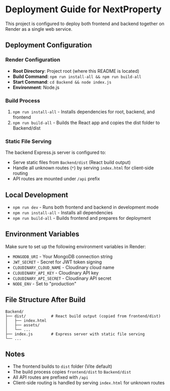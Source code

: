 # Deployment Guide for NextProperty

This project is configured to deploy both frontend and backend together on Render as a single web service.

## Deployment Configuration

### Render Configuration
- **Root Directory**: Project root (where this README is located)
- **Build Command**: `npm run install-all && npm run build-all`
- **Start Command**: `cd Backend && node index.js`
- **Environment**: Node.js

### Build Process
1. `npm run install-all` - Installs dependencies for root, backend, and frontend
2. `npm run build-all` - Builds the React app and copies the dist folder to Backend/dist

### Static File Serving
The backend Express.js server is configured to:
- Serve static files from `Backend/dist` (React build output)
- Handle all unknown routes (`*`) by serving `index.html` for client-side routing
- API routes are mounted under `/api` prefix

## Local Development
- `npm run dev` - Runs both frontend and backend in development mode
- `npm run install-all` - Installs all dependencies
- `npm run build-all` - Builds frontend and prepares for deployment

## Environment Variables
Make sure to set up the following environment variables in Render:
- `MONGODB_URI` - Your MongoDB connection string
- `JWT_SECRET` - Secret for JWT token signing
- `CLOUDINARY_CLOUD_NAME` - Cloudinary cloud name
- `CLOUDINARY_API_KEY` - Cloudinary API key
- `CLOUDINARY_API_SECRET` - Cloudinary API secret
- `NODE_ENV` - Set to "production"

## File Structure After Build
```
Backend/
├── dist/           # React build output (copied from frontend/dist)
│   ├── index.html
│   ├── assets/
│   └── ...
├── index.js        # Express server with static file serving
└── ...
```

## Notes
- The frontend builds to `dist` folder (Vite default)
- The build process copies `frontend/dist` to `Backend/dist`
- All API routes are prefixed with `/api`
- Client-side routing is handled by serving `index.html` for unknown routes 